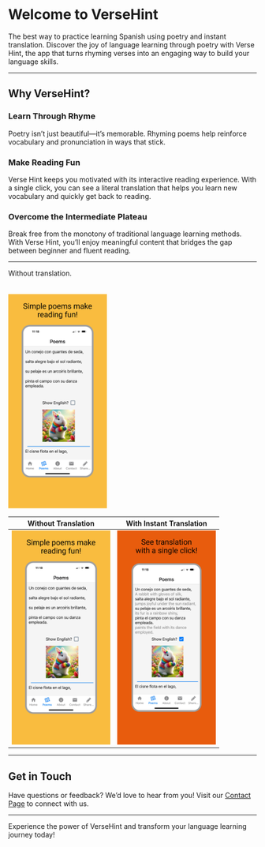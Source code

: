 
# Welcome to VerseHint

The best way to practice learning Spanish using poetry and instant translation. 
Discover the joy of language learning through poetry with Verse Hint, the app that turns rhyming verses into an engaging way to build your language skills.

---

## Why VerseHint?

### Learn Through Rhyme
Poetry isn’t just beautiful—it’s memorable. Rhyming poems help reinforce vocabulary and pronunciation in ways that stick.

### Make Reading Fun
Verse Hint keeps you motivated with its interactive reading experience.  With a single click, you can see a literal translation that helps you learn new vocabulary and quickly get back to reading.

### Overcome the Intermediate Plateau
Break free from the monotony of traditional language learning methods. With Verse Hint, you’ll enjoy meaningful content that bridges the gap between beginner and fluent reading.

---
Without translation. <br/>
<br/>
<br/>
<img src="poems.jpg" width="200">

| Without Translation      | With Instant Translation |
| ----------- | ----------- |
| <img src="poems.jpg" width="200">|<img src="english_words.jpg" width="200"> |



---

## Get in Touch
Have questions or feedback? We’d love to hear from you! Visit our [Contact Page](#) to connect with us.

---

Experience the power of VerseHint and transform your language learning journey today!

